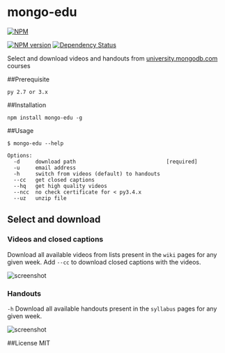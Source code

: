 mongo-edu
=========

[![NPM](https://nodei.co/npm/mongo-edu.png?compact=true)](https://nodei.co/npm/mongo-edu/)

[![NPM version](https://badge.fury.io/js/mongo-edu.png)](http://badge.fury.io/js/mongo-edu)
[![Dependency Status](https://gemnasium.com/przemyslawpluta/mongo-edu.png)](https://gemnasium.com/przemyslawpluta/mongo-edu)

Select and download videos and handouts from [university.mongodb.com](https://university.mongodb.com) courses

##Prerequisite

```
py 2.7 or 3.x
```

##Installation

```
npm install mongo-edu -g
```

##Usage

```
$ mongo-edu --help

Options:
  -d     download path                             [required]
  -u     email address
  -h     switch from videos (default) to handouts
  --cc   get closed captions
  --hq   get high quality videos
  --ncc  no check certificate for < py3.4.x
  --uz   unzip file
```

## Select and download

### Videos and closed captions

Download all available videos from lists present in the `wiki` pages for any given week. Add `--cc` to download closed captions with the videos.

![screenshot](https://raw.github.com/przemyslawpluta/mongo-edu/gh-pages/images/me-videos-update.gif)

### Handouts

`-h` Download all available handouts present in the `syllabus` pages for any given week.

![screenshot](https://raw.github.com/przemyslawpluta/mongo-edu/gh-pages/images/me-handouts-update.gif)


##License
MIT